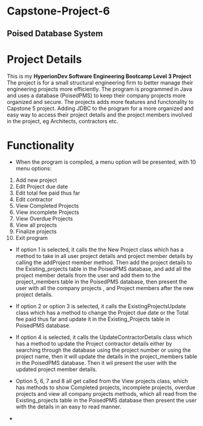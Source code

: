# Capstone-Project-6
## Poised Database System

# Project Details

This is my **HyperionDev Software Engineering Bootcamp Level 3 Project** The project is for a small structural engineering firm to better manage their engineering projects more efficiently. The program is programmed in Java and uses a database (PoisedPMS) to keep their company projects more organized and secure. The projects adds more features and functonality to Capstone 5 project. Adding JDBC to the program for a more organized and easy way to access their project details and the project members involved in the project, eg Architects, contractors etc.


# Functionality

* When the program is compiled, a menu option will be presented, with 10 menu options:

1. Add new project
2. Edit Project due date
3. Edit total fee paid thus far
4. Edit contractor
5. View Completed Projects
6. View incomplete Projects
7. View Overdue Projects
8. View all projects
9. Finalize projects
10. Exit program

* If option 1 is selected, it calls the the New Project class which has a method to take in all user project details and project member details by calling the addProject member method. Then add the project details to the Existing_projects table in the PoisedPMS database, and add all the project member details from the user and add them to the project_members table in the PoisedPMS database, then present the user with all the company projects , and Project members after the new project details.

* If option 2 or option 3 is selected, it calls the ExistingProjectsUpdate class which has a method to change the Project due date or the Total fee paid thus far and update it in the Existing_Projects table in PoisedPMS database.

* If option 4 is selected, it calls the UpdateContractorDetails class which has a method to update the Project contractor details either by searching through the database using the project number or using the project name, then it will update the details in the project_members table in the PoisedPMS database. Then it wil present the user with the updated project member details.


* Option 5, 6, 7 and 8 all get called from the View projects class, which has methods to show Completed projects, incomplete projects, overdue projects and view all company projects methods, which all read from the Existing_projects table in the PoisedPMS database then present the user with the details in an easy to read manner.
*  

